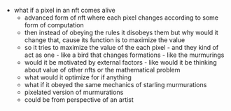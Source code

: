 - what if a pixel in an nft comes alive 
    - advanced form of nft where each pixel changes according to some form of computation
    - then instead of obeying the rules it disobeys them but why would it change that, cause its function is to maximize the value 
    - so it tries to maximize the value of the each pixel - and they kind of act as one - like a bird that changes formations - like the murmurings 
    - would it be motivated by external factors - like would it be thinking about value of other nfts or the mathematical problem 
    - what would it optimize for if anything 
    - what if it obeyed the same mechanics of starling murmurations 
    - pixelated version of murmurations
    - could be from perspective of an artist

